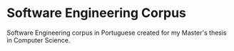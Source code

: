# Software Engineering Corpus
Software Engineering corpus in Portuguese created for my Master's thesis in Computer Science.
